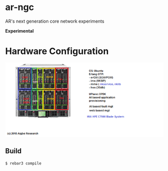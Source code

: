 ar-ngc
=====
AR's next generation core network experiments

**Experimental**

Hardware Configuration
======================
![ar_ngc hardware configuration](ar_ngc_hw.png)

Build
-----

    $ rebar3 compile




